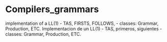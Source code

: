# Compilers_grammars

implementation of a LL(1) - TAS, FIRSTS, FOLLOWS, - classes: Grammar, Production, ETC.
Implementacion de un LL(1) - TAS, primeros, siguientes - classes: Grammar, Production, ETC.
